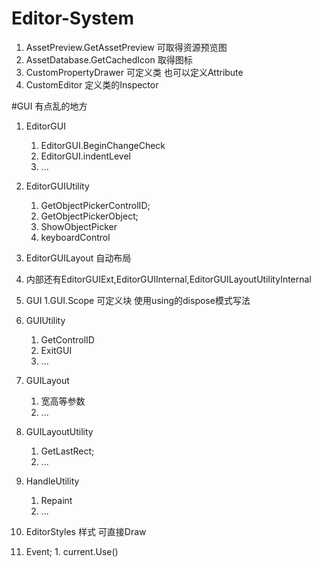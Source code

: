 # Editor-System

1. AssetPreview.GetAssetPreview 可取得资源预览图
2. AssetDatabase.GetCachedIcon 取得图标
3. CustomPropertyDrawer 可定义类 也可以定义Attribute
4. CustomEditor 定义类的Inspector


#GUI 有点乱的地方
1. EditorGUI
    1. EditorGUI.BeginChangeCheck
    2. EditorGUI.indentLevel
    3. ...
2. EditorGUIUtility 
    1. GetObjectPickerControlID;
    2. GetObjectPickerObject;
    3. ShowObjectPicker
    4. keyboardControl

3. EditorGUILayout 自动布局

4. 内部还有EditorGUIExt,EditorGUIInternal,EditorGUILayoutUtilityInternal


6. GUI
    1.GUI.Scope 可定义块 使用using的dispose模式写法
7. GUIUtility
    1. GetControlID 
    2. ExitGUI
    3. ...
7. GUILayout 
    1. 宽高等参数
    2. ...
9. GUILayoutUtility
    1. GetLastRect;
    2. ...

9. HandleUtility
    1. Repaint
    2. ...

6. EditorStyles 样式  可直接Draw

10.  Event;
    1. current.Use()
